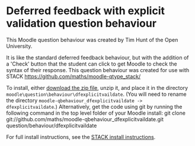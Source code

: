 # Deferred feedback with explicit validation question behaviour

This Moodle question behaviour was created by Tim Hunt of the Open University.

It is like the standard deferred feedback behaviour, but with the addition of
a 'Check' button that the student can click to get Moodle to check the syntax
of their response. This question behaviour was created for use with STACK
https://github.com/maths/moodle-qtype_stack/

To install, either [download the zip file](https://github.com/maths/moodle-qbehaviour_dfexplicitvaildate/zipball/master),
unzip it, and place it in the directory `moodle\question\behaviour\dfexplicitvaildate`.
(You will need to rename the directory `moodle-qbehaviour_dfexplicitvaildate -> dfexplicitvaildate`.)
Alternatively, get the code using git by running the following command in the
top level folder of your Moodle install:
    git clone git://github.com/maths/moodle-qbehaviour_dfexplicitvaildate.git question/behaviour/dfexplicitvaildate

For full install instructions, see the [STACK install instructions](https://github.com/maths/moodle-qtype_stack/blob/master/doc/en/Installation/index.md).

